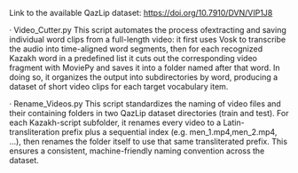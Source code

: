 Link to the available QazLip dataset: https://doi.org/10.7910/DVN/VIP1J8

·      Video_Cutter.py  This script automates the process ofextracting and saving individual word clips from a 
full-length video: it first uses Vosk to transcribe the audio into time-aligned word segments, then for each recognized 
Kazakh word in a predefined list it cuts out the corresponding video fragment with MoviePy and saves it into a folder 
named after that word. In doing so, it organizes the output into subdirectories by word, producing a dataset of short 
video clips for each target vocabulary item.

·       Rename_Videos.py  This script standardizes the naming of video files and their containing folders in two 
QazLip dataset directories (train and test). For each Kazakh-script subfolder, it renames every video to a
Latin-transliteration prefix plus a sequential index (e.g. men_1.mp4,men_2.mp4, …), then renames the folder 
itself to use that same transliterated prefix. This ensures a consistent, machine-friendly naming convention across the dataset.
